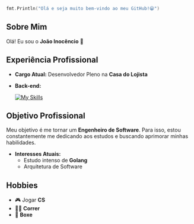 ```go
fmt.Println("Olá e seja muito bem-vindo ao meu GitHub!😁")
```

## Sobre Mim

Olá! Eu sou o **João Inocêncio** 🤙

## Experiência Profissional

- **Cargo Atual:** Desenvolvedor Pleno na **Casa do Lojista**
- **Back-end:** 

  [![My Skills](https://skillicons.dev/icons?i=go,cs)](https://skillicons.dev)

## Objetivo Profissional

Meu objetivo é me tornar um **Engenheiro de Software**. Para isso, estou constantemente me dedicando aos estudos e buscando aprimorar minhas habilidades.

- **Interesses Atuais:** 
  - Estudo intenso de **Golang**
  - Arquitetura de Software

## Hobbies

- 🎮 Jogar **CS**
- 🏃‍♂️ **Correr**
- 🥊 **Boxe**
